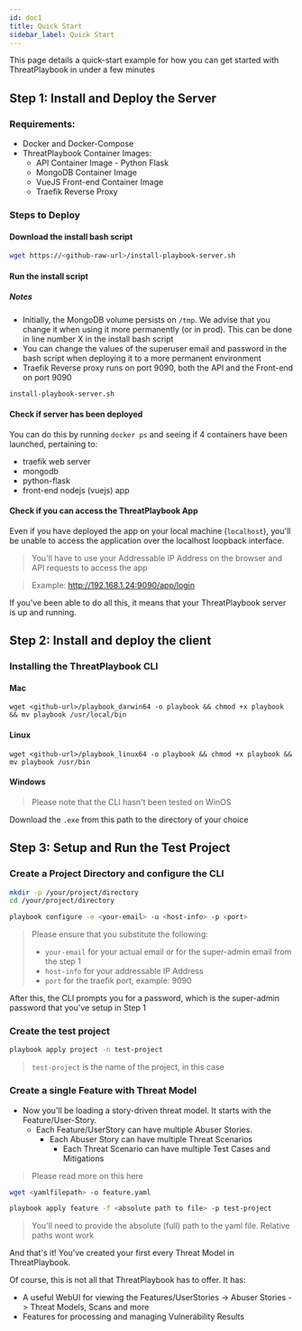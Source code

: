 ```yaml
---
id: doc1
title: Quick Start
sidebar_label: Quick Start
---
```


This page details a quick-start example for how you can get started with ThreatPlaybook in under a few minutes

## Step 1: Install and Deploy the Server

### Requirements: 
* Docker and Docker-Compose
* ThreatPlaybook Container Images: 
    * API Container Image - Python Flask
    * MongoDB Container Image
    * VueJS Front-end Container Image
    * Traefik Reverse Proxy


### Steps to Deploy

#### Download the install bash script

```bash
wget https://<github-raw-url>/install-playbook-server.sh
```

#### Run the install script

##### Notes
* Initially, the MongoDB volume persists on `/tmp`. We advise that you change it when using it more permanently (or in prod). This can be done in line number X in the install bash script
* You can change the values of the superuser email and password in the bash script when deploying it to a more permanent environment
* Traefik Reverse proxy runs on port 9090, both the API and the Front-end on port 9090

```bash
install-playbook-server.sh
```

#### Check if server has been deployed

You can do this by running `docker ps` and seeing if 4 containers have been launched, pertaining to: 
* traefik web server
* mongodb
* python-flask
* front-end nodejs (vuejs) app

#### Check if you can access the ThreatPlaybook App

Even if you have deployed the app on your local machine (`localhost`), you'll be unable to access the application over the localhost loopback interface. 

> You'll have to use your Addressable IP Address on the browser and API requests to access the app

> Example: http://192.168.1.24:9090/app/login

If you've been able to do all this, it means that your ThreatPlaybook server is up and running. 

## Step 2: Install and deploy the client

### Installing the ThreatPlaybook CLI

#### Mac

```
wget <github-url>/playbook_darwin64 -o playbook && chmod +x playbook && mv playbook /usr/local/bin
```

#### Linux

```
wget <github-url>/playbook_linux64 -o playbook && chmod +x playbook && mv playbook /usr/bin
```

#### Windows
> Please note that the CLI hasn't been tested on WinOS 

Download the `.exe` from this path to the directory of your choice

## Step 3: Setup and Run the Test Project

### Create a Project Directory and configure the CLI

```bash
mkdir -p /your/project/directory
cd /your/project/directory

playbook configure -e <your-email> -u <host-info> -p <port>
```

> Please ensure that you substitute the following: 
>   * `your-email` for your actual email or for the super-admin email from the step 1
>   * `host-info` for your addressable IP Address
>   * `port` for the traefik port, example: 9090

After this, the CLI prompts you for a password, which is the super-admin password that you've setup in Step 1

### Create the test project

```bash
playbook apply project -n test-project
```
> `test-project` is the name of the project, in this case

### Create a single Feature with Threat Model

* Now you'll be loading a story-driven threat model. It starts with the Feature/User-Story. 
    * Each Feature/UserStory can have multiple Abuser Stories. 
        * Each Abuser Story can have multiple Threat Scenarios
            * Each Threat Scenario can have multiple Test Cases and Mitigations

> Please read more on this here

```bash
wget <yamlfilepath> -o feature.yaml

playbook apply feature -f <absolute path to file> -p test-project
```

> You'll need to provide the absolute (full) path to the yaml file. Relative paths wont work

And that's it! You've created your first every Threat Model in ThreatPlaybook.

Of course, this is not all that ThreatPlaybook has to offer. It has: 
* A useful WebUI for viewing the Features/UserStories -> Abuser Stories -> Threat Models, Scans and more
* Features for processing and managing Vulnerability Results